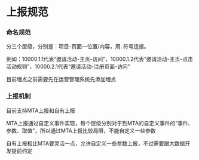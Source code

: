 # 上报规范

### 命名规范

分三个层级，分别是：项目-页面—位置/内容，用`.`符号连接。

例如：10000.1.1代表“邀请活动-主页-访问”，10000.1.2代表“邀请活动-主页-点击活动规则”，10000.2.1代表“邀请活动-注册页面-访问”

目前埋点之前需要先在运营管理系统先添加埋点

### 上报机制

目前支持MTA上报和自有上报

MTA上报通过自定义事件实现，每个层级分别对于到MTA的自定义事件的“事件、参数、取值”，所以通过MTA上报比较局限，不能自定义一些参数

自有上报相比MTA要灵活一点，允许自定义一些参数上报，不过需要跟大数据开发提前约定


